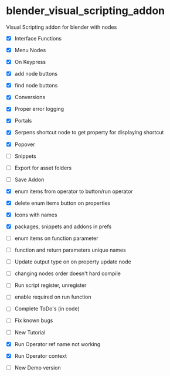 # blender_visual_scripting_addon
Visual Scripting addon for blender with nodes

- [X] Interface Functions
- [X] Menu Nodes
- [X] On Keypress
- [X] add node buttons
- [X] find node buttons
- [X] Conversions
- [X] Proper error logging
- [X] Portals
- [X] Serpens shortcut node to get property for displaying shortcut
- [X] Popover

- [ ] Snippets

- [ ] Export for asset folders
- [ ] Save Addon

- [X] enum items from operator to button/run operator
- [X] delete enum items button on properties
- [X] Icons with names
- [X] packages, snippets and addons in prefs

- [ ] enum items on function parameter
- [ ] function and return parameters unique names
- [ ] Update output type on on property update node
- [ ] changing nodes order doesn't hard compile
- [ ] Run script register, unregister
- [ ] enable required on run function

- [ ] Complete ToDo's (in code)
- [ ] Fix known bugs
- [ ] New Tutorial

- [X] Run Operator ref name not working
- [X] Run Operator context

- [ ] New Demo version